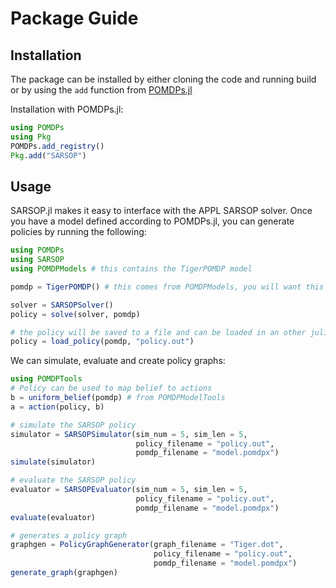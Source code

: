 # Package Guide 

## Installation

The package can be installed by either cloning the code and running build or by using the `add` function from
[POMDPs.jl](https://github.com/JuliaPOMDP/POMDPs.jl)

Installation with POMDPs.jl:
```julia
using POMDPs
using Pkg
POMDPs.add_registry()
Pkg.add("SARSOP")
```

## Usage

SARSOP.jl makes it easy to interface with the APPL SARSOP solver. Once you have a model defined according to POMDPs.jl,
you can generate policies by running the following:

```julia
using POMDPs
using SARSOP
using POMDPModels # this contains the TigerPOMDP model

pomdp = TigerPOMDP() # this comes from POMDPModels, you will want this to be your concrete POMDP type

solver = SARSOPSolver()
policy = solve(solver, pomdp)

# the policy will be saved to a file and can be loaded in an other julia session as follows:
policy = load_policy(pomdp, "policy.out")
```

We can simulate, evaluate and create policy graphs:

```julia
using POMDPTools
# Policy can be used to map belief to actions
b = uniform_belief(pomdp) # from POMDPModelTools
a = action(policy, b) 

# simulate the SARSOP policy
simulator = SARSOPSimulator(sim_num = 5, sim_len = 5, 
                            policy_filename = "policy.out",
                            pomdp_filename = "model.pomdpx")
simulate(simulator) 

# evaluate the SARSOP policy
evaluator = SARSOPEvaluator(sim_num = 5, sim_len = 5, 
                            policy_filename = "policy.out",
                            pomdp_filename = "model.pomdpx")
evaluate(evaluator)

# generates a policy graph
graphgen = PolicyGraphGenerator(graph_filename = "Tiger.dot",
                                policy_filename = "policy.out",
                                pomdp_filename = "model.pomdpx")
generate_graph(graphgen)
```
